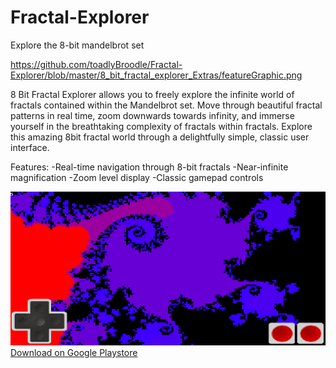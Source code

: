 # Fractal-Explorer
Explore the 8-bit mandelbrot set

https://github.com/toadlyBroodle/Fractal-Explorer/blob/master/8_bit_fractal_explorer_Extras/featureGraphic.png

8 Bit Fractal Explorer allows you to freely explore the infinite world of fractals contained within the Mandelbrot set. 
Move through beautiful fractal patterns in real time, zoom downwards towards infinity, and immerse yourself in the breathtaking 
complexity of fractals within fractals. 
Explore this amazing 8bit fractal world through a delightfully simple, classic user interface.

Features:
-Real-time navigation through 8-bit fractals
-Near-infinite magnification
-Zoom level display
-Classic gamepad controls

![Icon](https://github.com/toadlyBroodle/Fractal-Explorer/blob/master/8_bit_fractal_explorer_Extras/featureGraphic.png)
[Download on Google Playstore](https://play.google.com/store/apps/details?id=ca.toadlybroodle.fractalexplorer)
